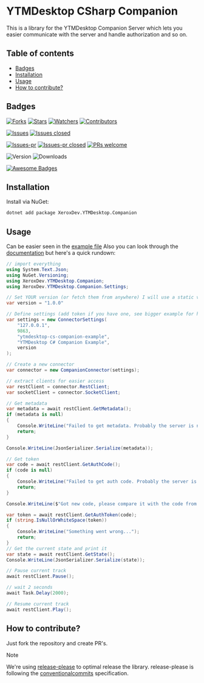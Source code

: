 # YTMDesktop CSharp Companion

This is a library for the YTMDesktop Companion Server which lets you easier communicate with the server and handle
authorization and so on.

## Table of contents

<!-- toc -->

- [Badges](#badges)
- [Installation](#installation)
- [Usage](#usage)
- [How to contribute?](#how-to-contribute)

<!-- tocstop -->

## Badges

[![Forks](https://img.shields.io/github/forks/XeroxDev/ytmdesktop-cs-companion?color=blue&style=for-the-badge)](https://github.com/XeroxDev/ytmdesktop-cs-companion/network/members)  [![Stars](https://img.shields.io/github/stars/XeroxDev/ytmdesktop-cs-companion?color=yellow&style=for-the-badge)](https://github.com/XeroxDev/ytmdesktop-cs-companion/stargazers) [![Watchers](https://img.shields.io/github/watchers/XeroxDev/ytmdesktop-cs-companion?color=lightgray&style=for-the-badge)](https://github.com/XeroxDev/ytmdesktop-cs-companion/watchers) [![Contributors](https://img.shields.io/github/contributors/XeroxDev/ytmdesktop-cs-companion?color=green&style=for-the-badge)](https://github.com/XeroxDev/ytmdesktop-cs-companion/graphs/contributors)

[![Issues](https://img.shields.io/github/issues/XeroxDev/ytmdesktop-cs-companion?color=yellow&style=for-the-badge)](https://github.com/XeroxDev/ytmdesktop-cs-companion/issues) [![Issues closed](https://img.shields.io/github/issues-closed/XeroxDev/ytmdesktop-cs-companion?color=yellow&style=for-the-badge)](https://github.com/XeroxDev/ytmdesktop-cs-companion/issues?q=is%3Aissue+is%3Aclosed)

[![Issues-pr](https://img.shields.io/github/issues-pr/XeroxDev/ytmdesktop-cs-companion?color=yellow&style=for-the-badge)](https://github.com/XeroxDev/ytmdesktop-cs-companion/pulls) [![Issues-pr closed](https://img.shields.io/github/issues-pr-closed/XeroxDev/ytmdesktop-cs-companion?color=yellow&style=for-the-badge)](https://github.com/XeroxDev/ytmdesktop-cs-companion/pulls?q=is%3Apr+is%3Aclosed) [![PRs welcome](https://img.shields.io/badge/PRs-welcome-brightgreen.svg?style=for-the-badge)](https://github.com/XeroxDev/ytmdesktop-cs-companion/compare)

![Version](https://img.shields.io/nuget/v/XeroxDev.YTMDesktop.Companion?style=for-the-badge) ![Downloads](https://img.shields.io/nuget/dt/XeroxDev.YTMDesktop.Companion?style=for-the-badge)

[![Awesome Badges](https://img.shields.io/badge/badges-awesome-green?style=for-the-badge)](https://shields.io)

## Installation

Install via NuGet:

```bash
dotnet add package XeroxDev.YTMDesktop.Companion
```

## Usage

Can be easier seen in the [example file](https://github.com/XeroxDev/ytmdesktop-cs-companion/blob/main/YTMDesktopCompanion.Example.NET6/Program.cs)
Also you can look through the [documentation](https://xeroxdev.github.io/ytmdesktop-cs-companion/) but here's a quick rundown:

```csharp
// import everything
using System.Text.Json;
using NuGet.Versioning;
using XeroxDev.YTMDesktop.Companion;
using XeroxDev.YTMDesktop.Companion.Settings;

// Set YOUR version (or fetch them from anywhere) I will use a static version for this example 
var version = "1.0.0"

// Define settings (add token if you have one, see bigger example for how this could be done)
var settings = new ConnectorSettings(
    "127.0.0.1",
    9863,
    "ytmdesktop-cs-companion-example",
    "YTMDesktop C# Companion Example",
    version
);

// Create a new connector
var connector = new CompanionConnector(settings);

// extract clients for easier access
var restClient = connector.RestClient;
var socketClient = connector.SocketClient;

// Get metadata
var metadata = await restClient.GetMetadata();
if (metadata is null)
{
    Console.WriteLine("Failed to get metadata. Probably the server is not running or the settings are wrong.");
    return;
}

Console.WriteLine(JsonSerializer.Serialize(metadata));

// Get token
var code = await restClient.GetAuthCode();
if (code is null)
{
    Console.WriteLine("Failed to get auth code. Probably the server is not running or the settings are wrong.");
    return;
}

Console.WriteLine($"Got new code, please compare it with the code from YTMDesktop: {code}");

var token = await restClient.GetAuthToken(code);
if (string.IsNullOrWhiteSpace(token))
{
    Console.WriteLine("Something went wrong...");
    return;
}
// Get the current state and print it
var state = await restClient.GetState();
Console.WriteLine(JsonSerializer.Serialize(state));

// Pause current track
await restClient.Pause();

// wait 2 seconds
await Task.Delay(2000);

// Resume current track
await restClient.Play();
```

## How to contribute?

Just fork the repository and create PR's.

> [!NOTE]
> We're using [release-please](https://github.com/googleapis/release-please) to optimal release the library.
> release-please is following the [conventionalcommits](https://www.conventionalcommits.org) specification.